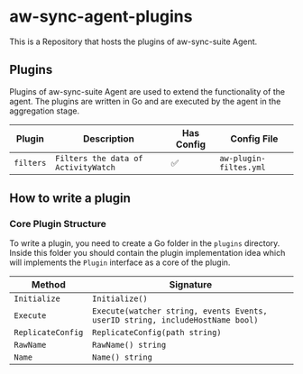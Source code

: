 # aw-sync-agent-plugins

This is a Repository that hosts the plugins of aw-sync-suite Agent.


## Plugins

Plugins of aw-sync-suite Agent are used to extend the functionality of the agent. The plugins are written in Go and are executed by the agent in the aggregation stage.


| Plugin    | Description                         | Has Config | Config File            |
|-----------|-------------------------------------|------------|------------------------|
| `filters` | `Filters the data of ActivityWatch` | ✅          | `aw-plugin-filtes.yml` |



## How to write a plugin

### Core Plugin Structure

To write a plugin, you need to create a Go folder in the `plugins` directory.
Inside this  folder you should contain the plugin implementation idea which will implements the `Plugin` interface as a core of the plugin.



| Method            | Signature                                                                     |
|-------------------|-------------------------------------------------------------------------------|
| `Initialize`      | `Initialize()`                                                                |
| `Execute`         | `Execute(watcher string, events Events, userID string, includeHostName bool)` |
| `ReplicateConfig` | `ReplicateConfig(path string)`                                                |
| `RawName`         | `RawName() string`                                                            |
| `Name`            | `Name() string`                                                               |
